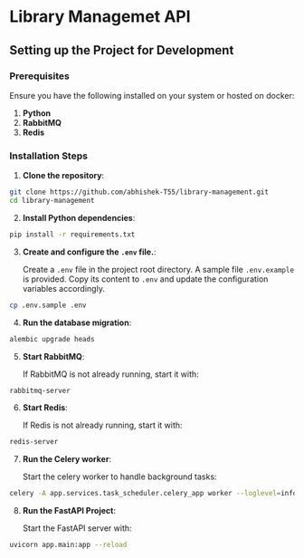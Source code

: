 # Library Managemet API

## Setting up the Project for Development

### Prerequisites

Ensure you have the following installed on your system or hosted on docker:

1. **Python**
2. **RabbitMQ**
3. **Redis**

### Installation Steps

1. **Clone the repository**:

```bash
git clone https://github.com/abhishek-T55/library-management.git
cd library-management
```

2. **Install Python dependencies**:

```bash
pip install -r requirements.txt
```

3. **Create and configure the `.env` file.**:

   Create a `.env` file in the project root directory. A sample file `.env.example` is provided. Copy its content to `.env` and update the configuration variables accordingly.

```bash
cp .env.sample .env
```

4. **Run the database migration**:

```bash
alembic upgrade heads
```

5. **Start RabbitMQ**:

   If RabbitMQ is not already running, start it with:

```bash
rabbitmq-server
```

6. **Start Redis**:

   If Redis is not already running, start it with:

```bash
redis-server
```

7. **Run the Celery worker**:

   Start the celery worker to handle background tasks:

```bash
celery -A app.services.task_scheduler.celery_app worker --loglevel=info
```

8. **Run the FastAPI Project**:

   Start the FastAPI server with:

```bash
uvicorn app.main:app --reload
```
